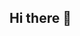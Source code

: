## Hi there 👋

<!--

I'm Neil Mani
You can see a lot of my work here as a begginer programmer.
I love coding for web-development but I also enjoy learning new languages as well.

📍 Loacated in Houston Texas
🚀 Probably working on my portfolio
🧑🏽‍💻 Working my way to be the best
-->
